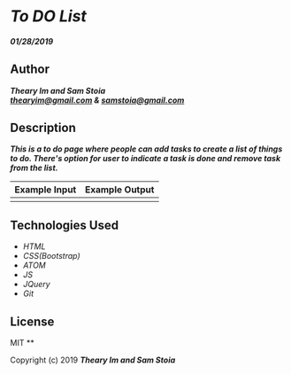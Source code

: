 # _To DO List_

#### _01/28/2019_

## Author
 _**Theary Im and Sam Stoia**_  
 _**thearyim@gmail.com & samstoia@gmail.com**_

## Description
**_This is a to do page where people can add tasks to create a list of things to do. There's option for user to indicate a task is done and remove task from the list._**

| Example Input            | Example Output                         |
| :----------------------- | :------------------------------------- |
|                          |                                        |

## Technologies Used
* _HTML_
* _CSS(Bootstrap)_
* _ATOM_
* _JS_
* _JQuery_
* _Git_

## License
MIT
**

Copyright (c) 2019 **_Theary Im and Sam Stoia_**
